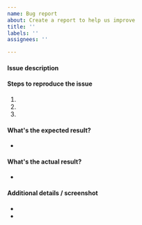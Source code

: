 ```yaml
---
name: Bug report
about: Create a report to help us improve
title: ''
labels: ''
assignees: ''

---
```


#### Issue description



#### Steps to reproduce the issue

1.  
2. 
3. 


#### What's the expected result?

-


#### What's the actual result?

-


#### Additional details / screenshot

-
-
